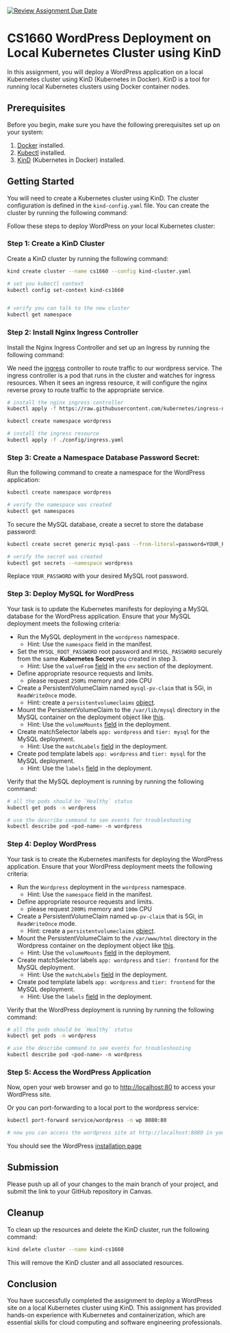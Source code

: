[![Review Assignment Due Date](https://classroom.github.com/assets/deadline-readme-button-24ddc0f5d75046c5622901739e7c5dd533143b0c8e959d652212380cedb1ea36.svg)](https://classroom.github.com/a/acT5jdxm)
# CS1660 WordPress Deployment on Local Kubernetes Cluster using KinD

In this assignment, you will deploy a WordPress application on a local Kubernetes cluster using KinD (Kubernetes in Docker). KinD is a tool for running local Kubernetes clusters using Docker container nodes.

## Prerequisites

Before you begin, make sure you have the following prerequisites set up on your system:

1. [Docker](https://www.docker.com/get-started) installed.
2. [Kubectl](https://kubernetes.io/docs/tasks/tools/install-kubectl/) installed.
3. [KinD](https://kind.sigs.k8s.io/docs/user/quick-start/) (Kubernetes in Docker) installed.

## Getting Started

You will need to create a Kubernetes cluster using KinD. The cluster configuration is defined in the `kind-config.yaml` file. You can create the cluster by running the following command:


Follow these steps to deploy WordPress on your local Kubernetes cluster:

### Step 1: Create a KinD Cluster

Create a KinD cluster by running the following command:

```bash
kind create cluster --name cs1660 --config kind-cluster.yaml

# set you kubectl context
kubectl config set-context kind-cs1660


# verify you can talk to the new cluster
kubectl get namespace
```

### Step 2: Install Nginx Ingress Controller 
Install the Nginx Ingress Controller and set up an Ingress by running the following command:

We need the [ingress](https://kubernetes.io/docs/concepts/services-networking/ingress/) controller to route traffic to our wordpress service.  The ingress controller is a pod that runs in the cluster and watches for ingress resources.  When it sees an ingress resource, it will configure the nginx reverse proxy to route traffic to the appropriate service.
```bash
# install the nginx ingress controller
kubectl apply -f https://raw.githubusercontent.com/kubernetes/ingress-nginx/main/deploy/static/provider/kind/deploy.yaml

kubectl create namespace wordpress

# install the ingress resource
kubectl apply -f ./config/ingress.yaml
```

### Step 3: Create a Namespace Database Password Secret:
Run the following command to create a namespace for the WordPress application:

```bash
kubectl create namespace wordpress

# verify the namespace was created
kubectl get namespaces
```

To secure the MySQL database, create a secret to store the database password:

```bash
kubectl create secret generic mysql-pass --from-literal=password=YOUR_PASSWORD --namespace wordpress

# verify the secret was created
kubectl get secrets --namespace wordpress
```

Replace `YOUR_PASSWORD` with your desired MySQL root password.

### Step 3: Deploy MySQL for WordPress

Your task is to update the Kubernetes manifests for deploying a MySQL database for the WordPress application. Ensure that your MySQL deployment meets the following criteria:

- Run the MySQL deployment in the `wordpress` namespace.
  - Hint: Use the `namespace` field in the manifest.
- Set the `MYSQL_ROOT_PASSWORD` root password and `MYSQL_PASSWORD` securely from the same **Kubernetes Secret** you created in step 3.
  - Hint: Use the `valueFrom` [field](https://kubernetes.io/docs/tasks/inject-data-application/distribute-credentials-secure/#define-container-environment-variables-using-secret-data) in the `env` section of the deployment.
- Define appropriate resource requests and limits.
  - please request `250Mi` memory and `200m` CPU
- Create a PersistentVolumeClaim named `mysql-pv-claim` that is 5Gi, in `ReadWriteOnce` mode.
  - Hint: create a `persistentvolumeclaims` [object](https://kubernetes.io/docs/concepts/storage/persistent-volumes/#persistentvolumeclaims).
- Mount the PersistentVolumeClaim to the `/var/lib/mysql` directory in the MySQL container on the deployment object like [this](https://akomljen.com/kubernetes-persistent-volumes-with-deployment-and-statefulset/).
  - Hint: Use the `volumeMounts` [field](https://kubernetes.io/docs/tasks/configure-pod-container/configure-volume-storage/#create-a-pod-that-uses-a-persistentvolumeclaim) in the deployment.
- Create matchSelector labels `app: wordpress` and `tier: mysql` for the MySQL deployment.
  - Hint: Use the `matchLabels` [field](https://kubernetes.io/docs/concepts/overview/working-with-objects/labels/#label-selectors) in the deployment.
- Create pod template labels `app: wordpress` and `tier: mysql` for the MySQL deployment.
  - Hint: Use the `labels` [field](https://kubernetes.io/docs/concepts/overview/working-with-objects/labels/#label-selectors) in the deployment.

Verify that the MySQL deployment is running by running the following command:

```bash
# all the pods should be `Healthy` status
kubectl get pods -n wordpress

# use the describe command to see events for troubleshooting
kubectl describe pod <pod-name> -n wordpress
```

### Step 4: Deploy WordPress

Your task is to create the Kubernetes manifests for deploying the WordPress application. Ensure that your WordPress deployment meets the following criteria:

- Run the `Wordpress` deployment in the `wordpress` namespace.
  - Hint: Use the `namespace` field in the manifest.
- Define appropriate resource requests and limits.
  - please request `200Mi` memory and `100m` CPU
- Create a PersistentVolumeClaim named `wp-pv-claim` that is 5Gi, in `ReadWriteOnce` mode.
  - Hint: create a `persistentvolumeclaims` [object](https://kubernetes.io/docs/concepts/storage/persistent-volumes/#persistentvolumeclaims).
- Mount the PersistentVolumeClaim to the `/var/www/html` directory in the Wordpress container on the deployment object like [this](https://akomljen.com/kubernetes-persistent-volumes-with-deployment-and-statefulset/).
  - Hint: Use the `volumeMounts` [field](https://kubernetes.io/docs/tasks/configure-pod-container/configure-volume-storage/#create-a-pod-that-uses-a-persistentvolumeclaim) in the deployment.
- Create matchSelector labels `app: wordpress` and `tier: frontend` for the MySQL deployment.
  - Hint: Use the `matchLabels` [field](https://kubernetes.io/docs/concepts/overview/working-with-objects/labels/#label-selectors) in the deployment.
- Create pod template labels `app: wordpress` and `tier: frontend` for the MySQL deployment.
  - Hint: Use the `labels` [field](https://kubernetes.io/docs/concepts/overview/working-with-objects/labels/#label-selectors) in the deployment.

Verify that the WordPress deployment is running by running the following command:

```bash
# all the pods should be `Healthy` status
kubectl get pods -n wordpress

# use the describe command to see events for troubleshooting
kubectl describe pod <pod-name> -n wordpress
```

### Step 5: Access the WordPress Application

Now, open your web browser and go to [http://localhost:80](http://localhost:80) to access your WordPress site. 

Or you can port-forwarding to a local port to the wordpress service:

```bash
kubectl port-forward service/wordpress -n wp 8080:80

# now you can access the wordpress site at http://localhost:8080 in you browser
```

You should see the WordPress [installation page](wordpress.png)

## Submission
Please push up all of your changes to the main branch of your project, and submit the link to your GitHub repository in Canvas.

## Cleanup

To clean up the resources and delete the KinD cluster, run the following command:

```bash
kind delete cluster --name kind-cs1660
```

This will remove the KinD cluster and all associated resources.

## Conclusion

You have successfully completed the assignment to deploy a WordPress site on a local Kubernetes cluster using KinD. This assignment has provided hands-on experience with Kubernetes and containerization, which are essential skills for cloud computing and software engineering professionals.
